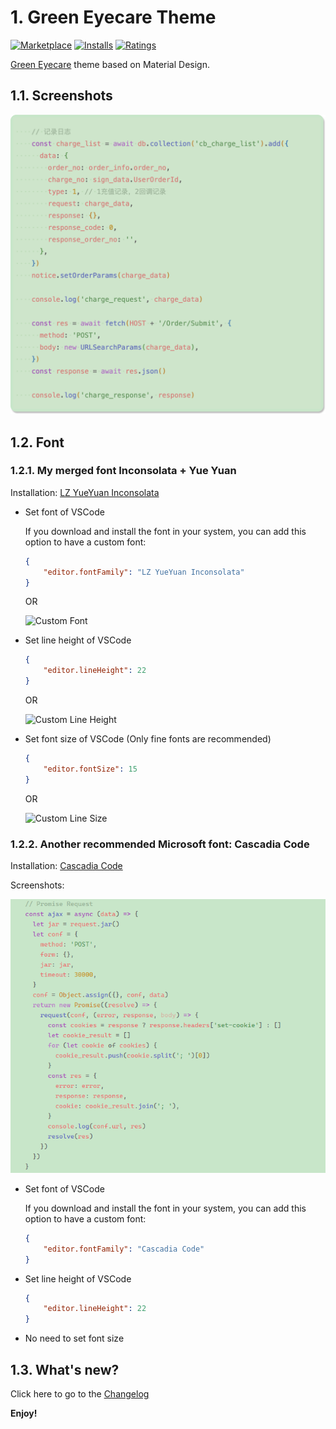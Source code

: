 # 1. Green Eyecare Theme
[![Marketplace](https://vsmarketplacebadge.apphb.com/version/yezige.vscode-theme-green-eyecare.svg)](https://marketplace.visualstudio.com/items/yezige.vscode-theme-green-eyecare)
[![Installs](https://vsmarketplacebadge.apphb.com/installs/yezige.vscode-theme-green-eyecare.svg)](https://marketplace.visualstudio.com/items/yezige.vscode-theme-green-eyecare)
[![Ratings](https://vsmarketplacebadge.apphb.com/rating-short/yezige.vscode-theme-green-eyecare.svg)](https://marketplace.visualstudio.com/items/yezige.vscode-theme-green-eyecare)

[Green Eyecare](https://github.com/yezige/vscode-theme-green-eyecare) theme based on Material Design.

## 1.1. Screenshots
![Screenshots](https://raw.githubusercontent.com/yezige/vscode-theme-green-eyecare/master/screenshots/preview.png)

## 1.2. Font

### 1.2.1. My merged font Inconsolata + Yue Yuan

Installation: [LZ YueYuan Inconsolata](https://raw.githubusercontent.com/yezige/vscode-theme-green-eyecare/master/fonts/LZ-YueYuan-Inconsolata.otf)

- Set font of VSCode
    
    If you download and install the font in your system, you can add this option to have a custom font:

    ```json
    {
        "editor.fontFamily": "LZ YueYuan Inconsolata"
    }
    ```

    OR

    ![Custom Font](https://raw.githubusercontent.com/yezige/vscode-theme-green-eyecare/master/screenshots/custom-font.png)

- Set line height of VSCode
    ```json
    {
        "editor.lineHeight": 22
    }
    ```
    OR

    ![Custom Line Height](https://raw.githubusercontent.com/yezige/vscode-theme-green-eyecare/master/screenshots/custom-lineheight.png)

- Set font size of VSCode (Only fine fonts are recommended)
    ```json
    {
        "editor.fontSize": 15
    }
    ```
    OR

    ![Custom Line Size](https://raw.githubusercontent.com/yezige/vscode-theme-green-eyecare/master/screenshots/custom-fontsize.png)

### 1.2.2. Another recommended Microsoft font: Cascadia Code
Installation: [Cascadia Code](https://github.com/microsoft/cascadia-code)

Screenshots:

![Screenshots](https://raw.githubusercontent.com/yezige/vscode-theme-green-eyecare/master/screenshots/preview-cascadia-code.png)

- Set font of VSCode

    If you download and install the font in your system, you can add this option to have a custom font:

    ```json
    {
        "editor.fontFamily": "Cascadia Code"
    }
    ```

- Set line height of VSCode
    ```json
    {
        "editor.lineHeight": 22
    }
    ```
- No need to set font size

## 1.3. What's new?

Click here to go to the [Changelog](https://github.com/yezige/vscode-theme-green-eyecare/blob/master/CHANGELOG.md)

**Enjoy!**
